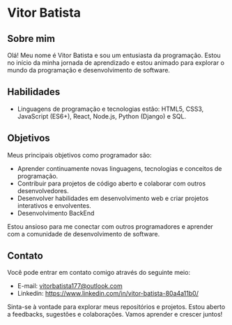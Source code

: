 # Vitor Batista
## Sobre mim

Olá! Meu nome é Vitor Batista e sou um entusiasta da programação. Estou no início da minha jornada de aprendizado e estou animado para explorar o mundo da programação e desenvolvimento de software.

## Habilidades

- Linguagens de programação e tecnologias estão: HTML5, CSS3, JavaScript (ES6+), React, Node.js, Python (Django) e SQL.

## Objetivos

Meus principais objetivos como programador são:

- Aprender continuamente novas linguagens, tecnologias e conceitos de programação.
- Contribuir para projetos de código aberto e colaborar com outros desenvolvedores.
- Desenvolver habilidades em desenvolvimento web e criar projetos interativos e envolventes.
- Desenvolvimento BackEnd

Estou ansioso para me conectar com outros programadores e aprender com a comunidade de desenvolvimento de software.

## Contato

Você pode entrar em contato comigo através do seguinte meio:

- E-mail: vitorbatista177@outlook.com
- Linkedin: https://www.linkedin.com/in/vitor-batista-80a4a11b0/

Sinta-se à vontade para explorar meus repositórios e projetos. Estou aberto a feedbacks, sugestões e colaborações. Vamos aprender e crescer juntos!
